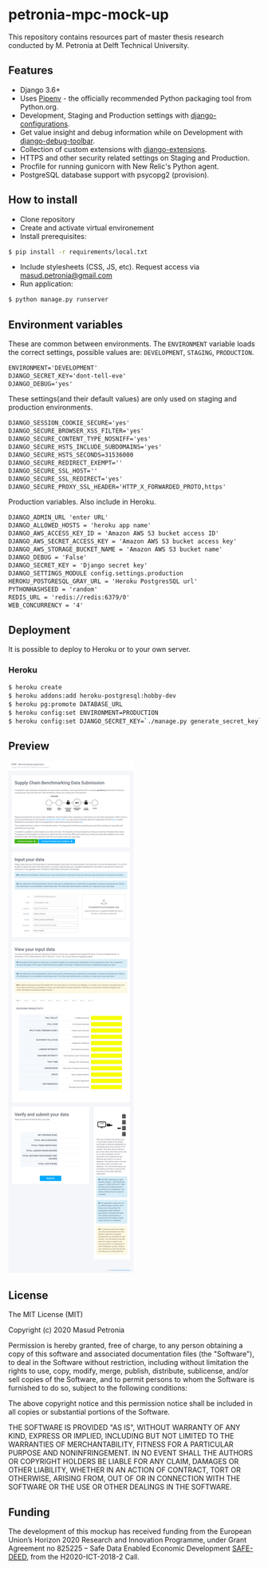 # petronia-mpc-mock-up
This repository contains resources part of master thesis research conducted by M. Petronia at Delft Technical University.

## Features

- Django 3.6+
- Uses [Pipenv](https://github.com/kennethreitz/pipenv) - the officially recommended Python packaging tool from Python.org.
- Development, Staging and Production settings with [django-configurations](https://django-configurations.readthedocs.org).
- Get value insight and debug information while on Development with [django-debug-toolbar](https://django-debug-toolbar.readthedocs.org).
- Collection of custom extensions with [django-extensions](http://django-extensions.readthedocs.org).
- HTTPS and other security related settings on Staging and Production.
- Procfile for running gunicorn with New Relic's Python agent.
- PostgreSQL database support with psycopg2 (provision).

## How to install

- Clone repository
- Create and activate virtual environement 
- Install prerequisites:

```bash
$ pip install -r requirements/local.txt
```

- Include stylesheets (CSS, JS, etc). Request access via masud.petronia@gmail.com
- Run application:

```bash
$ python manage.py runserver
```

## Environment variables

These are common between environments. The `ENVIRONMENT` variable loads the correct settings, possible values are: `DEVELOPMENT`, `STAGING`, `PRODUCTION`.

```
ENVIRONMENT='DEVELOPMENT'
DJANGO_SECRET_KEY='dont-tell-eve'
DJANGO_DEBUG='yes'
```

These settings(and their default values) are only used on staging and production environments.

```
DJANGO_SESSION_COOKIE_SECURE='yes'
DJANGO_SECURE_BROWSER_XSS_FILTER='yes'
DJANGO_SECURE_CONTENT_TYPE_NOSNIFF='yes'
DJANGO_SECURE_HSTS_INCLUDE_SUBDOMAINS='yes'
DJANGO_SECURE_HSTS_SECONDS=31536000
DJANGO_SECURE_REDIRECT_EXEMPT=''
DJANGO_SECURE_SSL_HOST=''
DJANGO_SECURE_SSL_REDIRECT='yes'
DJANGO_SECURE_PROXY_SSL_HEADER='HTTP_X_FORWARDED_PROTO,https'
```

Production variables. Also include in Heroku.

```
DJANGO_ADMIN_URL 'enter URL'
DJANGO_ALLOWED_HOSTS = 'heroku app name'
DJANGO_AWS_ACCESS_KEY_ID = 'Amazon AWS S3 bucket access ID'
DJANGO_AWS_SECRET_ACCESS_KEY = 'Amazon AWS S3 bucket access key'
DJANGO_AWS_STORAGE_BUCKET_NAME = 'Amazon AWS S3 bucket name'
DJANGO_DEBUG = 'False'
DJANGO_SECRET_KEY = 'Django secret key'
DJANGO_SETTINGS_MODULE config.settings.production
HEROKU_POSTGRESQL_GRAY_URL = 'Heroku PostgresSQL url'
PYTHONHASHSEED = 'random'
REDIS_URL = 'redis://redis:6379/0'
WEB_CONCURRENCY = '4'
```

## Deployment

It is possible to deploy to Heroku or to your own server.

### Heroku

```bash
$ heroku create
$ heroku addons:add heroku-postgresql:hobby-dev
$ heroku pg:promote DATABASE_URL
$ heroku config:set ENVIRONMENT=PRODUCTION
$ heroku config:set DJANGO_SECRET_KEY=`./manage.py generate_secret_key`
```
## Preview

![Screenshot](MPC-mock-up.png)

## License

The MIT License (MIT)

Copyright (c) 2020 Masud Petronia

Permission is hereby granted, free of charge, to any person obtaining a copy of
this software and associated documentation files (the "Software"), to deal in
the Software without restriction, including without limitation the rights to
use, copy, modify, merge, publish, distribute, sublicense, and/or sell copies
of the Software, and to permit persons to whom the Software is furnished to do
so, subject to the following conditions:

The above copyright notice and this permission notice shall be included in all
copies or substantial portions of the Software.

THE SOFTWARE IS PROVIDED "AS IS", WITHOUT WARRANTY OF ANY KIND, EXPRESS OR
IMPLIED, INCLUDING BUT NOT LIMITED TO THE WARRANTIES OF MERCHANTABILITY,
FITNESS FOR A PARTICULAR PURPOSE AND NONINFRINGEMENT. IN NO EVENT SHALL THE
AUTHORS OR COPYRIGHT HOLDERS BE LIABLE FOR ANY CLAIM, DAMAGES OR OTHER
LIABILITY, WHETHER IN AN ACTION OF CONTRACT, TORT OR OTHERWISE, ARISING FROM,
OUT OF OR IN CONNECTION WITH THE SOFTWARE OR THE USE OR OTHER DEALINGS IN THE
SOFTWARE.

## Funding

The development of this mockup has received funding from the European Union’s Horizon 2020 Research and Innovation Programme, under Grant Agreement no 825225 – Safe Data Enabled Economic Development [SAFE-DEED](https://safe-deed.eu/), from the H2020-ICT-2018-2 Call. 
